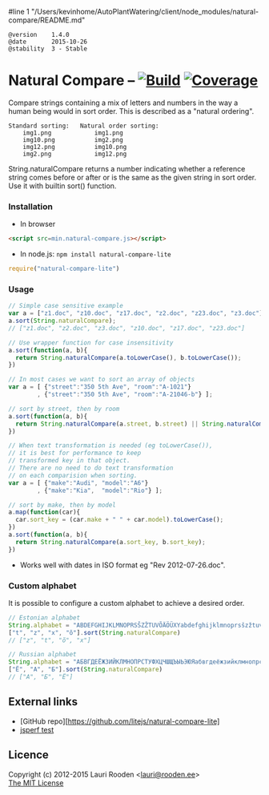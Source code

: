 #line 1 "/Users/kevinhome/AutoPlantWatering/client/node_modules/natural-compare/README.md"

[Build]:    http://img.shields.io/travis/litejs/natural-compare-lite.png
[Coverage]: http://img.shields.io/coveralls/litejs/natural-compare-lite.png
[1]: https://travis-ci.org/litejs/natural-compare-lite
[2]: https://coveralls.io/r/litejs/natural-compare-lite
[npm package]: https://npmjs.org/package/natural-compare-lite
[GitHub repo]: https://github.com/litejs/natural-compare-lite



    @version    1.4.0
    @date       2015-10-26
    @stability  3 - Stable


Natural Compare &ndash; [![Build][]][1] [![Coverage][]][2]
===============

Compare strings containing a mix of letters and numbers
in the way a human being would in sort order.
This is described as a "natural ordering".

```text
Standard sorting:   Natural order sorting:
    img1.png            img1.png
    img10.png           img2.png
    img12.png           img10.png
    img2.png            img12.png
```

String.naturalCompare returns a number indicating
whether a reference string comes before or after or is the same
as the given string in sort order.
Use it with builtin sort() function.



### Installation

- In browser

```html
<script src=min.natural-compare.js></script>
```

- In node.js: `npm install natural-compare-lite`

```javascript
require("natural-compare-lite")
```

### Usage

```javascript
// Simple case sensitive example
var a = ["z1.doc", "z10.doc", "z17.doc", "z2.doc", "z23.doc", "z3.doc"];
a.sort(String.naturalCompare);
// ["z1.doc", "z2.doc", "z3.doc", "z10.doc", "z17.doc", "z23.doc"]

// Use wrapper function for case insensitivity
a.sort(function(a, b){
  return String.naturalCompare(a.toLowerCase(), b.toLowerCase());
})

// In most cases we want to sort an array of objects
var a = [ {"street":"350 5th Ave", "room":"A-1021"}
        , {"street":"350 5th Ave", "room":"A-21046-b"} ];

// sort by street, then by room
a.sort(function(a, b){
  return String.naturalCompare(a.street, b.street) || String.naturalCompare(a.room, b.room);
})

// When text transformation is needed (eg toLowerCase()),
// it is best for performance to keep
// transformed key in that object.
// There are no need to do text transformation
// on each comparision when sorting.
var a = [ {"make":"Audi", "model":"A6"}
        , {"make":"Kia",  "model":"Rio"} ];

// sort by make, then by model
a.map(function(car){
  car.sort_key = (car.make + " " + car.model).toLowerCase();
})
a.sort(function(a, b){
  return String.naturalCompare(a.sort_key, b.sort_key);
})
```

- Works well with dates in ISO format eg "Rev 2012-07-26.doc".


### Custom alphabet

It is possible to configure a custom alphabet
to achieve a desired order.

```javascript
// Estonian alphabet
String.alphabet = "ABDEFGHIJKLMNOPRSŠZŽTUVÕÄÖÜXYabdefghijklmnoprsšzžtuvõäöüxy"
["t", "z", "x", "õ"].sort(String.naturalCompare)
// ["z", "t", "õ", "x"]

// Russian alphabet
String.alphabet = "АБВГДЕЁЖЗИЙКЛМНОПРСТУФХЦЧШЩЪЫЬЭЮЯабвгдеёжзийклмнопрстуфхцчшщъыьэюя"
["Ё", "А", "Б"].sort(String.naturalCompare)
// ["А", "Б", "Ё"]
```


External links
--------------

-   [GitHub repo][https://github.com/litejs/natural-compare-lite]
-   [jsperf test](http://jsperf.com/natural-sort-2/12)


Licence
-------

Copyright (c) 2012-2015 Lauri Rooden &lt;lauri@rooden.ee&gt;  
[The MIT License](http://lauri.rooden.ee/mit-license.txt)


